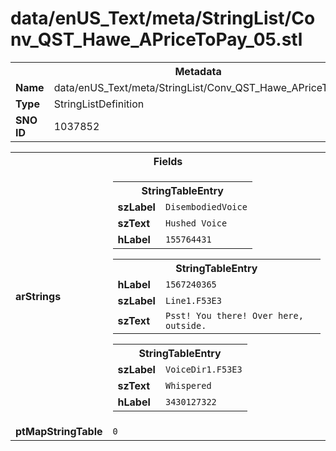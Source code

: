 <h1>data/enUS_Text/meta/StringList/Conv_QST_Hawe_APriceToPay_05.stl</h1><table><tr><th colspan="100%">Metadata</th></tr><tr><td><b>Name</b></td><td>data/enUS_Text/meta/StringList/Conv_QST_Hawe_APriceToPay_05.stl</td></tr><tr><td><b>Type</b></td><td>StringListDefinition</td></tr><tr><td><b>SNO ID</b></td><td>1037852</td></tr></table>

<table><tr><th colspan="100%">Fields</th></tr><tr><td><b>arStrings</b></td><td><table><tr><th colspan="100%">StringTableEntry</th></tr><tr><td><b>szLabel</b></td><td><code>DisembodiedVoice</code></td></tr><tr><td><b>szText</b></td><td><code>Hushed Voice</code></td></tr><tr><td><b>hLabel</b></td><td><code>155764431</code></td></tr></table>


<table><tr><th colspan="100%">StringTableEntry</th></tr><tr><td><b>hLabel</b></td><td><code>1567240365</code></td></tr><tr><td><b>szLabel</b></td><td><code>Line1.F53E3</code></td></tr><tr><td><b>szText</b></td><td><code>Psst! You there! Over here, outside.</code></td></tr></table>


<table><tr><th colspan="100%">StringTableEntry</th></tr><tr><td><b>szLabel</b></td><td><code>VoiceDir1.F53E3</code></td></tr><tr><td><b>szText</b></td><td><code>Whispered</code></td></tr><tr><td><b>hLabel</b></td><td><code>3430127322</code></td></tr></table>


</td></tr><tr><td><b>ptMapStringTable</b></td><td><code>0</code></td></tr></table>

